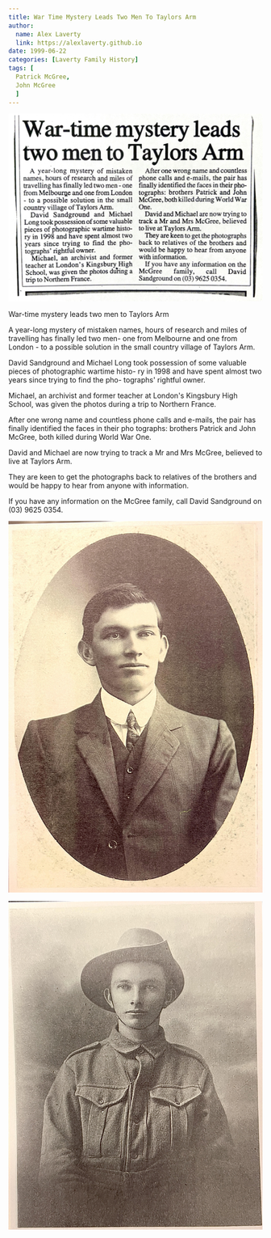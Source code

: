 ```yaml
---
title: War Time Mystery Leads Two Men To Taylors Arm
author:
  name: Alex Laverty
  link: https://alexlaverty.github.io
date: 1999-06-22
categories: [Laverty Family History]
tags: [
  Patrick McGree,
  John McGree
  ]
---
```


![](/assets/img/laverty/war-time-mystery-leads-two-men-to-taylors-arm.jpg)

War-time mystery leads two men to Taylors Arm

A year-long mystery of mistaken names, hours of research and miles of travelling has finally led two men- one from Melbourne and one from London - to a possible solution in the small country village of Taylors Arm.

David Sandground and Michael Long took possession of some valuable pieces of photographic wartime histo- ry in 1998 and have spent almost two years since trying to find the pho- tographs' rightful owner.

Michael, an archivist and former teacher at London's Kingsbury High School, was given the photos during a trip to Northern France.

After one wrong name and countless phone calls and e-mails, the pair has finally identified the faces in their pho tographs: brothers Patrick and John McGree, both killed during World War One.

David and Michael are now trying to track a Mr and Mrs McGree, believed to live at Taylors Arm.

They are keen to get the photographs back to relatives of the brothers and would be happy to hear from anyone with information.

If you have any information on the McGree family, call David Sandground on (03) 9625 0354.

![](/assets/img/laverty/war-mystery001.jpg)

![](/assets/img/laverty/war-mystery002.jpg)